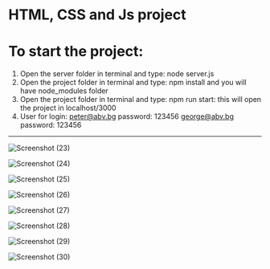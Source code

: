 # HTML, CSS and Js project

# To start the project: 
1) Open the server folder in terminal and type: node server.js
2) Open the project folder in terminal and type: npm install and you will have node_modules folder
3) Open the project folder in terminal and type: npm run start: this will open the project in localhost/3000
4) User for login: 
peter@abv.bg password: 123456
george@abv.bg password: 123456
----------------------------------------------------------------------------------------------------------------------


![Screenshot (23)](https://github.com/mihail859/Cyberpunk-Market/assets/135510186/23ec3392-44c5-4297-9118-b067ff5efea0)

![Screenshot (24)](https://github.com/mihail859/Cyberpunk-Market/assets/135510186/9041f118-b21a-4a52-88b4-2603b52bcb47)

![Screenshot (25)](https://github.com/mihail859/Cyberpunk-Market/assets/135510186/c1aaddc6-8aa2-4567-8ff5-8472896f69a7)

![Screenshot (26)](https://github.com/mihail859/Cyberpunk-Market/assets/135510186/86d46bc5-2250-41af-8cee-afe2778c1b2e)

![Screenshot (27)](https://github.com/mihail859/Cyberpunk-Market/assets/135510186/04b3943a-83b2-47c7-9391-fe85f775b9cc)

![Screenshot (28)](https://github.com/mihail859/Cyberpunk-Market/assets/135510186/5a55ee8e-d413-44bf-90b0-1b33118a01b5)

![Screenshot (29)](https://github.com/mihail859/Cyberpunk-Market/assets/135510186/fc44b5bf-9636-4c66-b278-ce00f2051cbf)

![Screenshot (30)](https://github.com/mihail859/Cyberpunk-Market/assets/135510186/e79e9509-f652-4cc4-8348-54932546c116)





